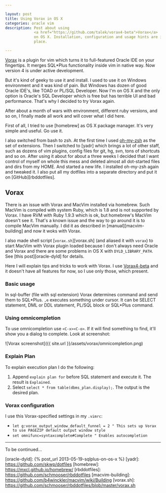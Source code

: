 ```yaml
---

layout: post  
title: Using Vorax in OS X  
categories: oracle vim  
description: Post about using
             <a href="https://github.com/talek/vorax4-beta">Vorax</a>
             on OS X. Installation, configuration and usage hints are in one
             place.

---
```


[Vorax] is a plugin for vim which turns it to full-featured Oracle IDE
on your fingertips. It merges SQL\*Plus functionality inside vim in native way.
Now version 4 is under active development.

But it's kind of geeky to use it and install. I used to use it on Windows
environment and it was kind of pain. But Windows has dozen of good Oracle
IDE's, like TOAD or PL/SQL Developer. Now I'm on OS X and the only option is
Oracle's SQL Developer which is free but has terrible UI and bad performance.
That's why I decided to try Vorax again.

After about a month of wars with environment, different ruby versions, and so
on, I finally made all work and will cover what I did here.

First of all, I tried to use [homebrew] as OS X package manager.
It's very simple and useful. Go use it.

I also switched from bash to zsh. At the first time I used [oh-my-zsh]
as the set of extensions. Then I switched to [yadr] which brings a lot of
other staff, such as dozens of vim plugins, config files for git, hg, svn, tons
of shortcuts and so on. After using it about for about a three weeks I decided
that I want control of myself on whole this mess and deleted almost all
dot-started files and dirs from my HOME. And started a new life. I installed
oh-my-zsh again and tweaked it. I also put all my dotfiles into a separate
directory and put it on [GitHub][rbddotfiles].

## Vorax

There is an issue with Vorax and MacVim installed via homebrew. Such MacVim is
compiled with system Ruby, which is 1.8 and is not supported by Vorax. I have
RVM with Ruby 1.9.3 which is ok, but homebrew's MacVim doesn't see it. That's a
known issue and the way to go around it is to compile MacVim manually. I did it
as described in [manual][macvim-building] and now it woks with Vorax.

I also made shell script [`vorax.sh`][vorax.sh] (and aliased it with `vorax`)
to start MacVim with Vorax plugin loaded because I don't always need Oracle and
Vorax and there are some problems in OS X with `DYLD_LIBRARY_PATH`. See
[this post][oracle-dyld] for details.

Here I will explain tips and tricks to work with Vorax. I use
[Vorax4-beta] and it doesn't have all features for now, so I use
only those, which present.

### Basic usage

In sql-buffer (file with sql extension) Vorax determines command and send them
to SQL\*Plus. `,e` executes something under cursor. It can be SELECT statement,
DML or DDL statement, PL/SQL block or SQL\*Plus command.

### Using omnicompletion

To use omnicompletion use `<C-x><C-o>`. If it will find something to find, it'll
show you a dialog to complete. Look at screenshot:

![Vorax screenshot]({{ site.url }}/assets/vorax/omnicompletion.png)

### Explain Plan

To explain execution plan I do the following:

1. Append `explain plan for` before SQL statement and execute it. The result is `Explained`.
2. Select `select * from table(dbms_plan.display);`. The output is the desired plan.

### Vorax configuration

I use this Vorax-specified settings in my `.vimrc`:

* `let g:vorax_output_window_default_funnel = 2 " This sets up Vorax to use PAGEZIP default output window style`
* `set omnifunc=syntaxcomplete#Complete " Enables autocompletion`

---

To be continued...


[Vorax]: http://vorax-ide.blogspot.com
[Vorax4-beta]: https://github.com/talek/vorax4-beta
[oh-my-zsh]: https://github.com/robbyrussell/oh-my-zsh
[oracle-dyld]: {% post_url 2013-05-19-sqlplus-on-os-x %}
[yadr]: https://github.com/skwp/dotfiles
[homebrew]: https://mxcl.github.io/homebrew/
[rbddotfiles]: https://github.com/schmooser/rbddotfiles
[macvim-building]: https://github.com/b4winckler/macvim/wiki/Building
[vorax.sh]: https://github.com/schmooser/rbddotfiles/blob/master/vorax.sh
